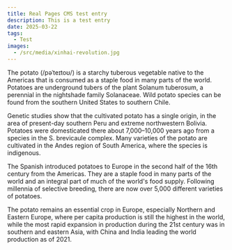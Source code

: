 ```yaml
---
title: Real Pages CMS test entry
description: This is a test entry
date: 2025-03-22
tags:
  - Test
images:
  - /src/media/xinhai-revolution.jpg
---
```

The potato (/pəˈteɪtoʊ/) is a starchy tuberous vegetable native to the Americas that is consumed as a staple food in many parts of the world. Potatoes are underground tubers of the plant Solanum tuberosum, a perennial in the nightshade family Solanaceae. Wild potato species can be found from the southern United States to southern Chile.  
  
Genetic studies show that the cultivated potato has a single origin, in the area of present-day southern Peru and extreme northwestern Bolivia. Potatoes were domesticated there about 7,000–10,000 years ago from a species in the S. brevicaule complex. Many varieties of the potato are cultivated in the Andes region of South America, where the species is indigenous.  
  
The Spanish introduced potatoes to Europe in the second half of the 16th century from the Americas. They are a staple food in many parts of the world and an integral part of much of the world's food supply. Following millennia of selective breeding, there are now over 5,000 different varieties of potatoes.  
  
The potato remains an essential crop in Europe, especially Northern and Eastern Europe, where per capita production is still the highest in the world, while the most rapid expansion in production during the 21st century was in southern and eastern Asia, with China and India leading the world production as of 2021.